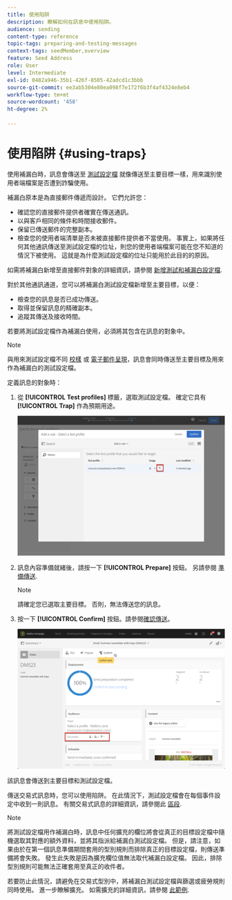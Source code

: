```yaml
---
title: 使用陷阱
description: 瞭解如何在訊息中使用陷阱。
audience: sending
content-type: reference
topic-tags: preparing-and-testing-messages
context-tags: seedMember,overview
feature: Seed Address
role: User
level: Intermediate
exl-id: 0482a946-35b1-426f-8505-42adcd1c3bbb
source-git-commit: ee3ab5304e80ea098f7e172f6b3f4af4324e8eb4
workflow-type: tm+mt
source-wordcount: '458'
ht-degree: 2%

---
```


# 使用陷阱 {#using-traps}

使用補漏白時，訊息會傳送至 [測試設定檔](../../audiences/using/managing-test-profiles.md) 就像傳送至主要目標一樣，用來識別使用者端檔案是否遭到詐騙使用。

補漏白原本是為直接郵件傳遞而設計。 它們允許您：

* 確認您的直接郵件提供者確實在傳送通訊。
* 以與客戶相同的條件和時間接收郵件。
* 保留已傳送郵件的完整副本。
* 檢查您的使用者端清單是否未被直接郵件提供者不當使用。 事實上，如果將任何其他通訊傳送至測試設定檔的位址，則您的使用者端檔案可能在您不知道的情況下被使用。 這就是為什麼測試設定檔的位址只能用於此目的的原因。

如需將補漏白新增至直接郵件對象的詳細資訊，請參閱 [新增測試和補漏白設定檔](../../channels/using/defining-the-direct-mail-audience.md#adding-test-and-trap-profiles).

對於其他通訊通道，您可以將補漏白測試設定檔新增至主要目標，以便：

* 檢查您的訊息是否已成功傳送。
* 取得並保留訊息的精確副本。
* 追蹤其傳送及接收時間。

若要將測試設定檔作為補漏白使用，必須將其包含在訊息的對象中。

>[!NOTE]
>
>與用來測試設定檔不同 [校樣](../../sending/using/sending-proofs.md) 或 [電子郵件呈現](../../sending/using/email-rendering.md)，訊息會同時傳送至主要目標及用來作為補漏白的測試設定檔。

定義訊息的對象時：

1. 從 **[!UICONTROL Test profiles]** 標籤，選取測試設定檔。 確定它具有 **[!UICONTROL Trap]** 作為預期用途。

   ![](assets/trap_select.png)

1. 訊息內容準備就緒後，請按一下 **[!UICONTROL Prepare]** 按鈕。 另請參閱 [準備傳送](../../sending/using/preparing-the-send.md).
   >[!NOTE]
   >
   >請確定您已選取主要目標。 否則，無法傳送您的訊息。

1. 按一下 **[!UICONTROL Confirm]** 按鈕。請參閱[確認傳送](../../sending/using/confirming-the-send.md)。

   ![](assets/trap_confirm.png)

該訊息會傳送到主要目標和測試設定檔。

傳送交易式訊息時，您可以使用陷阱。 在此情況下，測試設定檔會在每個事件設定中收到一則訊息。 有關交易式訊息的詳細資訊，請參閱此 [區段](../../channels/using/getting-started-with-transactional-msg.md).

>[!NOTE]
>
>將測試設定檔用作補漏白時，訊息中任何擴充的欄位將會從真正的目標設定檔中隨機選取其對應的額外資料，並將其指派給補漏白測試設定檔。 但是，請注意，如果由於在第一個訊息準備期間套用的型別規則而排除真正的目標設定檔，則傳送準備將會失敗。 發生此失敗是因為擴充欄位值無法取代補漏白設定檔。 因此，排除型別規則可能無法正確套用至真正的收件者。
>
>若要防止此情況，請避免在交易式型別中，將補漏白測試設定檔與篩選或疲勞規則同時使用。 進一步瞭解擴充。 如需擴充的詳細資訊，請參閱 [此範例](../../automating/using/enriching-profile-data-file.md).
